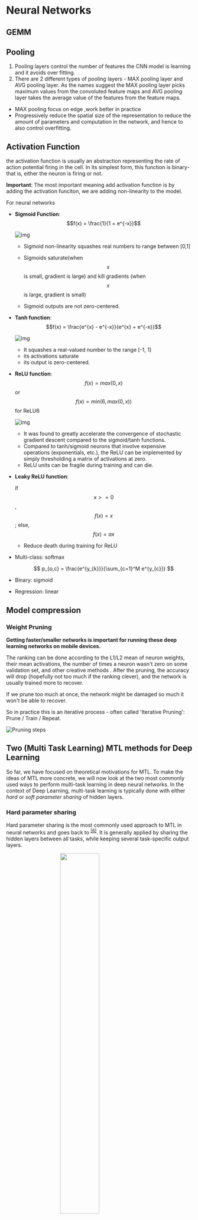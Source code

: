 # Neural Networks

## GEMM

## Pooling

1. Pooling layers control the number of features the CNN model is learning and it avoids over fitting.
2. There are 2 different types of pooling layers - MAX pooling layer and AVG pooling layer. As the names suggest the MAX pooling layer picks maximum values from the convoluted feature maps and AVG pooling layer takes the average value of the features from the feature maps.

- MAX pooling focus on edge ,work better in practice
- Progressively reduce the spatial size of the representation to reduce the amount of parameters and computation in the network, and hence to also control overfitting.

## Activation Function

the activation function is usually an abstraction representing the rate of action potential firing in the cell. In its simplest form, this function is binary-that is, either the neuron is firing or not.

**Important**: The most important meaning add activation function is by adding the activation funciton, we are adding non-linearity to the model.

For neural networks

- **Sigmoid Function**: $$f(x) = \frac{1}{1 + e^{-x}}$$

  ![img](../assets/sigmoid.png)

  - Sigmoid non-linearity squashes real numbers to range between [0,1]

  - Sigmoids saturate(when $$x$$ is small, gradient is large) and kill gradients (when $$x$$ is large, gradient is small)

  - Sigmoid outputs are not zero-centered.

* **Tanh function**: $$f(x) = \frac{e^{x} - e^{-x}}{e^{x} + e^{-x}}$$

  ![img](../assets/tanh.png)

  - It squashes a real-valued number to the range [-1, 1]
  - its activations saturate
  - its output is zero-centered.

- **ReLU function**: $$f(x)=max(0,x)$$ or $$f(x)=min(6, max(0,x))$$ for ReLU6

  ![img](../assets/relu.png)

  - It was found to greatly accelerate the convergence of stochastic gradient descent compared to the sigmoid/tanh functions.
  - Compared to tanh/sigmoid neurons that involve expensive operations (exponentials, etc.), the ReLU can be implemented by simply thresholding a matrix of activations at zero.
  - ReLU units can be fragile during training and can die.

- **Leaky ReLU function**:

  if $$x >= 0$$ , $$f(x) = x$$; else, $$f(x) = ax$$

  - Reduce death during training for ReLU

- Multi-class: softmax

  $$
  p_{o,c} = \frac{e^{y_{k}}}{\sum_{c=1}^M e^{y_{c}}}
  $$

- Binary: sigmoid

- Regression: linear

## Model compression

### Weight Pruning

**Getting faster/smaller networks is important for running these deep learning networks on mobile devices.**

The ranking can be done according to the L1/L2 mean of neuron weights, their mean activations, the number of times a neuron wasn't zero on some validation set, and other creative methods . After the pruning, the accuracy will drop (hopefully not too much if the ranking clever), and the network is usually trained more to recover.

If we prune too much at once, the network might be damaged so much it won't be able to recover.

So in practice this is an iterative process - often called 'Iterative Pruning': Prune / Train / Repeat.

![Pruning steps](http://jacobgil.github.io/assets/pruning_steps.png)

## Two (Multi Task Learning) MTL methods for Deep Learning

So far, we have focused on theoretical motivations for MTL. To make the ideas of MTL more concrete, we will now look at the two most commonly used ways to perform multi-task learning in deep neural networks. In the context of Deep Learning, multi-task learning is typically done with either _hard_ or _soft parameter sharing_ of hidden layers.

### Hard parameter sharing

Hard parameter sharing is the most commonly used approach to MTL in neural networks and goes back to <sup class="footnote-ref">[[6]](http://ruder.io/multi-task/index.html#fn6)</sup>. It is generally applied by sharing the hidden layers between all tasks, while keeping several task-specific output layers.

<figure>
<img style="width:50%;display:block;margin-left:auto;margin-right:auto;" src="../assets/hard_parameter_sharing.png" alt=""/>
<figcaption style="text-align:center">Figure 1: Hard parameter sharing for multi-task learning in deep neural networks </figcaption>
</figure>

Hard parameter sharing greatly reduces the risk of overfitting. In fact, <sup class="footnote-ref">[[7]](http://ruder.io/multi-task/index.html#fn7)</sup> showed that the risk of overfitting the shared parameters is an order N -- where N is the number of tasks -- smaller than overfitting the task-specific parameters, i.e. the output layers. This makes sense intuitively: The more tasks we are learning simultaneously, the more our model has to find a representation that captures all of the tasks and the less is our chance of overfitting on our original task.

### Soft parameter sharing

In soft parameter sharing on the other hand, each task has its own model with its own parameters. The distance between the parameters of the model is then regularized in order to encourage the parameters to be similar. <sup class="footnote-ref">[[8]](http://ruder.io/multi-task/index.html#fn8)</sup> for instance use the ℓ2<math xmlns="http://www.w3.org/1998/Math/MathML"><msub><mi>ℓ</mi><mn>2</mn></msub></math> norm for regularization, while <sup class="footnote-ref">[[9]](http://ruder.io/multi-task/index.html#fn9)</sup> use the trace norm.

<figure>
<img  style="width:70%;display:block;margin-left:auto;margin-right:auto;" src="../assets/soft_parameter_sharing.png" alt=""/>
<figcaption style="text-align:center">Figure 2: Soft parameter sharing for multi-task learning in deep neural networks </figcaption>
</figure>

The constraints used for soft parameter sharing in deep neural networks have been greatly inspired by regularization techniques for MTL that have been developed for other models, which we will soon discuss.

## Deep Learning

### CNN

### 2d Convolution

[Faster convolution](https://laurentperrinet.github.io/sciblog/posts/2017-09-20-the-fastest-2d-convolution-in-the-world.html)

The Conv layer is the building block of a Convolutional Network. The Conv layer consists of a set of learnable filters (such as 5 x 5 x 3, width x height x depth). During the forward pass, we slide (or more precisely, convolve) the filter across the input and compute the dot product. Learning happens when the network back propagate the error layer by layer.

Initial layers capture low-level features such as angle and edges, while later layers learn a combination of the low-level features and in the previous layers and can therefore represent higher level feature, such as shape and object parts.

![CNN](../assets/cnn.jpg)

### Bottleneck layer

The bottleneck in a neural network is just a layer (e.g. convolution layer) with less neurons then the layer below or above it. Having such a layer encourages the network to compress feature representations to best fit in the available space, in order to get the best loss during training.

### [Resnet](Neural_Networks/Resnet.md)

### [RNN and LSTM](Neural_Networks/RNN_LSTM.md)

### [Mobilenet](Neural_Network/Mobilenet.md)

### [YOLO](Neural_Networks/YOLO.md)

### [Single Shot MultiBox Detector(SSD)](Neural_Networks/SSD.md)

### [GAN](Neural_Networks/GAN.md)

### [FaceNet](Neural_Networks/FaceNet.md)

## Reference

1. [standford cs231 notes](http://cs231n.github.io/)
2. [mobilenet v1](https://arxiv.org/pdf/1704.04861.pdf)
3. [mobilenet v2](https://arxiv.org/pdf/1801.04381.pdf)
4. [yolo v1](https://arxiv.org/pdf/1506.02640.pdf)
5. [yolo 9000](https://arxiv.org/pdf/1612.08242.pdf)
6. [yolo v3](https://pjreddie.com/media/files/papers/YOLOv3.pdf)
7. [real-time-object-detection-with-yolo-yolov2-](https://medium.com/@jonathan_hui/real-time-object-detection-with-yolo-yolov2-28b1b93e2088)
